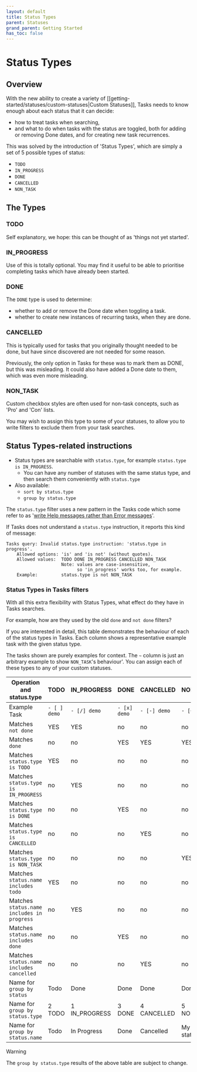 ```yaml
---
layout: default
title: Status Types
parent: Statuses
grand_parent: Getting Started
has_toc: false
---
```


# Status Types

## Overview

With the new ability to create a variety of [[getting-started/statuses/custom-statuses|Custom Statuses]], Tasks needs to know enough about each status that it can decide:

- how to treat tasks when searching,
- and what to do when tasks with the status are toggled, both for adding or removing Done dates, and for creating new task recurrences.

This was solved by the introduction of 'Status Types', which are simply a set of 5 possible types of status:

- `TODO`
- `IN_PROGRESS`
- `DONE`
- `CANCELLED`
- `NON_TASK`

## The Types

### TODO

Self explanatory, we hope: this can be thought of as 'things not yet started'.

### IN_PROGRESS

Use of this is totally optional. You may find it useful to be able to prioritise completing tasks which have already been started.

### DONE

The `DONE` type is used to determine:

- whether to add or remove the Done date when toggling a task.
- whether to create new instances of recurring tasks, when they are done.

### CANCELLED

This is typically used for tasks that you originally thought needed to be done, but have since discovered are not needed for some reason.

Previously, the only option in Tasks for these was to mark them as DONE, but this was misleading. It could also have added a Done date to them, which was even more misleading.

### NON_TASK

Custom checkbox styles are often used for non-task concepts, such as 'Pro' and 'Con' lists.

You may wish to assign this type to some of your statuses, to allow you to write filters to exclude them from your task searches.

## Status Types-related instructions

- Status types are searchable with `status.type`, for example `status.type is IN_PROGRESS`.
  - You can have any number of statuses with the same status type, and then search them conveniently with `status.type`
- Also available:
  - `sort by status.type`
  - `group by status.type`

The `status.type` filter uses a new pattern in the Tasks code which some refer to as '[write Help messages rather than Error messages](https://twitter.com/travis_simon/status/1069074730211135488)'.

If Tasks does not understand a `status.type` instruction, it reports this kind of message:

```text
Tasks query: Invalid status.type instruction: 'status.type in progress'.
    Allowed options: 'is' and 'is not' (without quotes).
    Allowed values:  TODO DONE IN_PROGRESS CANCELLED NON_TASK
                     Note: values are case-insensitive,
                           so 'in_progress' works too, for example.
    Example:         status.type is not NON_TASK
```

### Status Types in Tasks filters

With all this extra flexibility with Status Types, what effect do they have in Tasks searches.

For example, how are they used by the old `done` and `not done` filters?

If you are interested in detail, this table demonstrates the behaviour of each of the status types in Tasks.
Each column shows a representative example task with the given status type.

The tasks shown are purely examples for context. The `~` column is just an arbitrary example to show `NON_TASK`'s behaviour'. You can assign each of these types to any of your custom statuses.

<!-- placeholder to force blank line before included text --> <!-- include: DocsSamplesForStatuses.test.Status_Transitions status-types.approved.md -->

| Operation and status.type | TODO | IN_PROGRESS | DONE | CANCELLED | NON_TASK |
| ----- | ----- | ----- | ----- | ----- | ----- |
| Example Task | `- [ ] demo` | `- [/] demo` | `- [x] demo` | `- [-] demo` | `- [~] demo` |
| Matches `not done` | YES | YES | no | no | no |
| Matches `done` | no | no | YES | YES | YES |
| Matches `status.type is TODO` | YES | no | no | no | no |
| Matches `status.type is IN_PROGRESS` | no | YES | no | no | no |
| Matches `status.type is DONE` | no | no | YES | no | no |
| Matches `status.type is CANCELLED` | no | no | no | YES | no |
| Matches `status.type is NON_TASK` | no | no | no | no | YES |
| Matches `status.name includes todo` | YES | no | no | no | no |
| Matches `status.name includes in progress` | no | YES | no | no | no |
| Matches `status.name includes done` | no | no | YES | no | no |
| Matches `status.name includes cancelled` | no | no | no | YES | no |
| Name for `group by status` | Todo | Done | Done | Done | Done |
| Name for `group by status.type` | 2 TODO | 1 IN_PROGRESS | 3 DONE | 4 CANCELLED | 5 NON_TASK |
| Name for `group by status.name` | Todo | In Progress | Done | Cancelled | My custom status |

<!-- placeholder to force blank line after included text --> <!-- endInclude -->

> [!warning]
The `group by status.type` results of the above table are subject to change.
